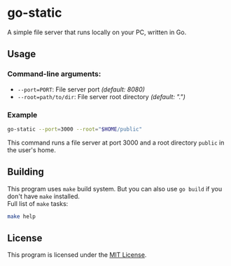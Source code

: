 # go-static

A simple file server that runs locally on your PC, written in Go.

## Usage
### Command-line arguments:
- `--port=PORT`: File server port _(default: 8080)_
- `--root=path/to/dir`: File server root directory _(default: ".")_

### Example
```bash
go-static --port=3000 --root="$HOME/public" 
```

This command runs a file server at port 3000 and a root directory `public` in the user's home.

## Building
This program uses `make` build system. But you can also use `go build` if you don't have `make` installed.  
Full list of `make` tasks:
```bash
make help
```

## License
This program is licensed under the [MIT License](https://opensource.org/license/MIT).